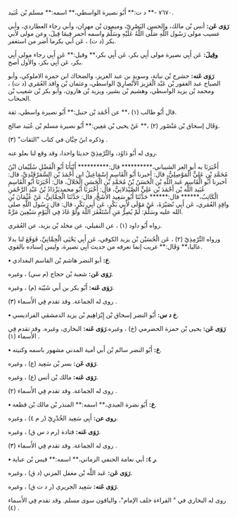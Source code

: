 ٧٦٧٠ -** د ت:** أَبُو نصيرة الواسطي،** اسمه:** مسلم بْن عُبَيد.

**رَوَى عَن:** أنس بْن مالك، والحسن البَصْرِيّ، وميمون بْن مهران، وأبي رجاء العطاردي، وأبي عسيب مولى رَسُول اللَّهِ صَلَّى اللَّهُ عَلَيْهِ وسَلَّمَ واسمه أحمر فِيمَا قِيلَ، وعن مولى لأبي بكر (د ت) ، عَن أبي بكرما أضر من استغفر.

**وقِيلَ:** عَن أَبِي نصيرة مولى أَبِي بكر، عَن أَبِي بكر،** وقيل:** عَن أَبِي رجاء مولى أَبِي بكر، عَن أَبِي بكر، والأول أصح.

**رَوَى عَنه:** حشرج بْن نباتة، وسويد بن عبد العزيز، والضحاك ابن حمرة الاملوكي، وأبو الصباح عبد الغفور بْن عَبْد الْعَزِيز الأَنْصارِيّ الواسطي، وعثمان بْن واقد العُمَري (د ت) ، ومحمد بْن يزيد الواسطي، وهشيم بْن بشير، ويزيد بْن هارون، وأبو بكر بْن شعيب بْن الحبحاب.

قال أَبُو طالب (١) ،** عن أَحْمَد بْن حنبل:** أَبُو نصيرة واسطي، ثقة.

وَقَال إسحاق بْن مَنْصُور (٢) ،** عَنْ يحيى بْن مَعِين:** أَبُو نصيرة مسلم بْن عُبَيد صالح.

وذكره ابنُ حِبَّان في كتاب "الثقات" (٣) .

روى له أَبُو دَاوُد، والتِّرْمِذِيّ حديثا واحدا، وقد وقع لنا بعلو عنه.

أَخْبَرَنَا به أبو العز الشيباني،********** قال:********** أَنْبَأَنَا أَبُو الْفَضْلِ سُلَيْمان ابْنُ مُحَمَّدِ بْنِ عَلِيٍّ الْمَوْصِلِيُّ، قال: أخبرنا أَبُو الْقَاسِمِ إِسْمَاعِيلُ ابن أَحْمَدَ بْنِ السَّمَرْقَنْدِيِّ، قال: أخبرنا أَبُو الْقَاسِم عَبد اللَّهِ بْن الْحَسَنُ بْنُ مُحَمَّدِ بْنِ الْحَسَنِ الْخَلالُ، قال: أَخْبَرَنَا أَبُو الْقَاسِمِ عُبَيد اللَّه بْن أَحْمَدَ بْن عَلِيٍّ الصَّيْدَلانِيُّ، قال: أَخْبَرَنَا أَبُو محمديَزْدَادُ بْنُ عَبْدِ الرَّحْمَنِ الْكَاتِبُ،****** قال:****** حَدَّثَنَا أَبُو سَعِيد الأَشَجُّ، قال: حَدَّثَنَا الْحِمَّانِيُّ، عَنْ عُثْمَانَ بْنِ واقِدٍ العُمَري، عَن أَبِي نُصَيْرَةَ، عَنْ مَوْلَى لأَبِي بَكْرٍ، عَن أَبِي بَكْرٍ، قال: قال رَسُول اللَّهِ صلى الله عليه وسَلَّمَ: لَمْ يُصِرُّ مَنِ اسْتَغْفَرَ اللَّهَ ولَوْ عَادَ فِي الْيَوْمِ سَبْعِينَ مَرَّةً.

رواه أَبُو داود (١) ، عن النفيلي، عن مخلد بْن يزيد، عن العُمَري.

ورواه التِّرْمِذِيّ (٢) ، عَن الْحُسَيْن بْن يزيد الكوفي، عَن أَبِي يَحْيَى الْحِمَّانِيِّ، فَوَقَعَ لنا بدلا عاليا،** وَقَال:** غريب إنما نعرفه من حديث أَبِي نصيرة، وليس إسناده بالقوي.

**• ع:** أبو النضر هاشم بْن القاسم البغدادي.

**رَوَى عَن:** شعبة بْن حجاج (م سي) ، وغيره.

**رَوَى عَنه:** أَبُو بكر بن أَبي شَيْبَة (م) ، وغيره.

روى له الجماعة. وقد تقدم فِي الأَسماء (٣) .

**• خ د س:** أَبُو النضر إسحاق بْن إِبْرَاهِيم بْن يزيد الدمشقي الفراديسي.

**رَوَى عَن:** يحيى بْن حمزة الحضرمي (خ) ، وغيره.**رَوَى عَنه:** البخاري، وغيره. وقد تقدم فِي الأَسماء (١) .

**• ع:** أَبُو النضر سالم بْن أَبي أمية المدني مشهور باسمه وكنيته.

**رَوَى عَن:** بسر بْن سَعِيد (ع) ، وغيره.

**رَوَى عَنه:** مالك بْن أنس (ع) ، وغيره.

روى له الجماعة. وقد تقدم فِي الأَسماء (٢) .

**• ع:** أَبُو نضرة العبدي،** اسمه:** المنذر بْن مالك بْن قطعة.

**روى عن:** أَبِي سَعِيد الخُدْرِيّ (ر م ٤) ، وغيره.

**رَوَى عَنه:** قتادة (رم د س ق) ، وغيره.

روى له الجماعة. وقد تقدم فِي الأَسماء (٣) .

**• ر ٤:** أبي نعامة الحنفي الزماني،** اسمه:** قيس بْن عباية.

**رَوَى عَن:** عَبد اللَّه بْن مغفل المزني (د ق) ، وغيره.

**رَوَى عَنه:** سَعِيد الجريري (ر د ت ق) ، وغيره.

روى له البخاري في " القراءة خلف الإمام"، والباقون سوى مسلم. وقد تقدم فِي الأَسماء (٤) .